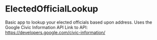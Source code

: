 # ElectedOfficialLookup
Basic app to lookup your elected officials based upon address. Uses the Google Civic Information API
Link to API: https://developers.google.com/civic-information/
